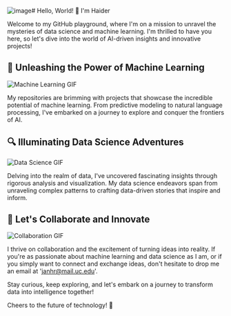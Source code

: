 ![image](https://github.com/jan-1995/jan-1995/assets/67482677/62922595-6fb4-4ee8-8891-23936aa8135c)# Hello, World! 👋 I'm Haider

Welcome to my GitHub playground, where I'm on a mission to unravel the mysteries of data science and machine learning. I'm thrilled to have you here, so let's dive into the world of AI-driven insights and innovative projects!

## 🌟 Unleashing the Power of Machine Learning

![Machine Learning GIF]([https://media.giphy.com/media/XH9wwXfUXu91S/source.gif](https://giphy.com/gifs/NeighborlyNotaryNYC-artificial-intelligence-roberta-arnone-neighborly-notary-tkQbZfMb4686Kht2Ds))

My repositories are brimming with projects that showcase the incredible potential of machine learning. From predictive modeling to natural language processing, I've embarked on a journey to explore and conquer the frontiers of AI.

## 🔍 Illuminating Data Science Adventures

![Data Science GIF](https://media.giphy.com/media/3oEjI8vagmW5p5r6x2/source.gif)

Delving into the realm of data, I've uncovered fascinating insights through rigorous analysis and visualization. My data science endeavors span from unraveling complex patterns to crafting data-driven stories that inspire and inform.

## 🚀 Let's Collaborate and Innovate

![Collaboration GIF](https://media.giphy.com/media/xUOwGj5f7wUmJXxw8Y/source.gif)

I thrive on collaboration and the excitement of turning ideas into reality. If you're as passionate about machine learning and data science as I am, or if you simply want to connect and exchange ideas, don't hesitate to drop me an email at 'janhr@mail.uc.edu'.

Stay curious, keep exploring, and let's embark on a journey to transform data into intelligence together!

Cheers to the future of technology! 🎉
